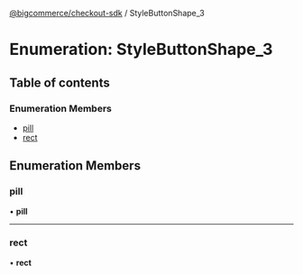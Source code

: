 [@bigcommerce/checkout-sdk](../README.md) / StyleButtonShape_3

# Enumeration: StyleButtonShape\_3

## Table of contents

### Enumeration Members

- [pill](StyleButtonShape_3.md#pill)
- [rect](StyleButtonShape_3.md#rect)

## Enumeration Members

### pill

• **pill**

___

### rect

• **rect**
